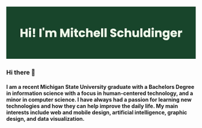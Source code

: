 ![Social banner for Mitchell's Profile](https://github.com/mitchellschul/mitchellschul/blob/main/banner.png)

### Hi there 👋

####  I am a recent Michigan State University graduate with a Bachelors Degree in information science with a focus in human-centered technology, and a minor in computer science. I have always had a passion for learning new technologies and how they can help improve the daily life. My main interests include web and mobile design, artificial intelligence, graphic design, and data visualization.

<!--
**mitchellschul/mitchellschul** is a ✨ _special_ ✨ repository because its `README.md` (this file) appears on your GitHub profile.

Here are some ideas to get you started:

- 🔭 I’m currently working on ...
- 🌱 I’m currently learning ...
- 👯 I’m looking to collaborate on ...
- 🤔 I’m looking for help with ...
- 💬 Ask me about ...
- 📫 How to reach me: ...
- 😄 Pronouns: ...
- ⚡ Fun fact: ...
-->
